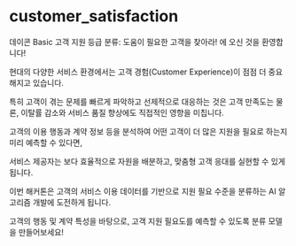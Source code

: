 # customer_satisfaction

데이콘 Basic 고객 지원 등급 분류: 도움이 필요한 고객을 찾아라! 에 오신 것을 환영합니다!



현대의 다양한 서비스 환경에서는 고객 경험(Customer Experience)이 점점 더 중요해지고 있습니다.

특히 고객이 겪는 문제를 빠르게 파악하고 선제적으로 대응하는 것은 고객 만족도는 물론, 이탈률 감소와 서비스 품질 향상에도 직접적인 영향을 미칩니다.



고객의 이용 행동과 계약 정보 등을 분석하여 어떤 고객이 더 많은 지원을 필요로 하는지 미리 예측할 수 있다면,

서비스 제공자는 보다 효율적으로 자원을 배분하고, 맞춤형 고객 응대를 실현할 수 있게 됩니다.

이번 해커톤은 고객의 서비스 이용 데이터를 기반으로 지원 필요 수준을 분류하는 AI 알고리즘 개발에 도전하게 됩니다.



고객의 행동 및 계약 특성을 바탕으로, 고객 지원 필요도를 예측할 수 있도록 분류 모델을 만들어보세요!
